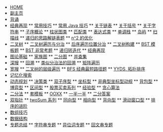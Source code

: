 <!-- docs/_sidebar.md -->

- [HOME](./)
- [副主页](./coding/index)
- [背诵](./coding/memorize)
- [经典再现](./coding/classic/anagram)
  ** [常用技巧](./coding/classic/freqused)
  ** [常用 Java 技巧](./coding/classic/freqused_java)
  ** [关于链表](./coding/classic/linkedlist)
  ** [关于括号](./coding/classic/parentheses)
  ** [关于字符串](./coding/classic/strings)
  ** [子序概论](./coding/classic/subsequence)
  ** [柱状图类](./coding/classic/barchart)
  ** [匹配类](./coding/classic/match)
  ** [表达式类](./coding/classic/expr)
  ** [单调栈](./coding/classic/monoq)
  ** [岛屿](./coding/classic/islands)
  ** [扫描线](./coding/classic/sweep)
  ** [递归的思路解链表题](./coding/linkedlist/kgroupreverse)
  ** [n^2 的优化](./coding/classic/n2_tolower)
- [二叉树](./coding/tree/index)
  ** [二叉树遍历与分治](./coding/tree/traversal)
  ** [后序遍历位置分治](./coding/tree/postorder)
  ** [二叉树构建](./coding/tree/reconstruct)
  ** [BST 模板题](./coding/tree/bst)
  ** [BST 非常考题](./coding/tree/bst_hard)
  ** [递归转迭代](./coding/tree/iterative)
  ** [经典再现](./coding/tree/classic)
- [图论基础](./coding/graph/index)
  ** [家族图](./coding/graph/family)
  ** [二分图](./coding/graph/bipartite)
  ** [并查集](./coding/graph/unionfind)
- [深搜](./coding/dfs/index)
  ** [回溯](./coding/dfs/backtracking)
  ** [类似分治法的回溯](./coding/dfs/divcon)
  ** [矩阵遍历](./coding/dfs/traversal)
- [宽搜](./coding/bfs/index)
  ** [二叉树的层级遍历](./coding/bfs/levels)
  ** [BFS 经典最短路径题](./coding/bfs/shortest)
  ** [YYDS, 拓扑排序](./coding/bfs/topsort)
- [记忆化搜索](./coding/memo/index)
- [动态规划](./coding/dp/index)
  ** [决策类](./coding/dp/decision)
  ** [双子序型](./coding/dp/subsequence)
  ** [坐标型](./coding/dp/indices)
  ** [非典型坐标型动规](./coding/dp/indices_adv)
  ** [背包型](./coding/dp/knapsack)
  ** [博弈型](./coding/dp/gametheory)
  ** [区间型](./coding/dp/interval)
  ** [股票买卖系列](./coding/dp/stock)
  ** [经验型](./coding/dp/unknown)
  ** [贪心算法](./coding/dp/greedy)
- [二分法](./coding/binsearch/index)
  ** [套模板](./coding/binsearch/template)
  ** [OOXX](./coding/binsearch/ooxx)
  ** [一半一半](./coding/binsearch/half)
  ** [二分答案](./coding/binsearch/binanswer)
- [双指针](./coding/twopointer/index)
  ** [twoSum 系列](./coding/twopointer/twosum)
  ** [同向型](./coding/twopointer/forward)
  ** [相向型](./coding/twopointer/inward)
  ** [背向型](./coding/twopointer/outward)
  ** [滑动窗口型](./coding/twopointer/sliding)
  ** [排序的进阶](./coding/twopointer/sort)
- [数组技巧](./coding/array/index)
- [数据结构](./coding/datastructure/index)
- [专题总结](./)
  ** [字符串专题](./)
  ** [异位词专题](./)
  ** [回文串专题](./)
